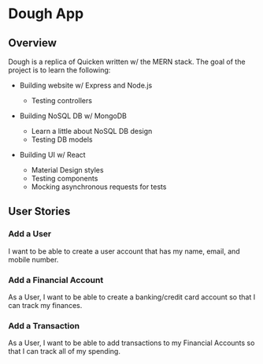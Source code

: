 # Dough App

## Overview
Dough is a replica of Quicken written w/ the MERN stack. The goal of the project is to learn the following:

- Building website w/ Express and Node.js
  * Testing controllers

- Building NoSQL DB w/ MongoDB
  * Learn a little about NoSQL DB design
  * Testing DB models

- Building UI w/ React
  * Material Design styles
  * Testing components
  * Mocking asynchronous requests for tests

## User Stories

### Add a User
I want to be able to create a user account that has my name, email, and mobile number.

### Add a Financial Account
As a User, I want to be able to create a banking/credit card account so that I can track my finances.

### Add a Transaction
As a User, I want to be able to add transactions to my Financial Accounts so that I can track all of my spending.
